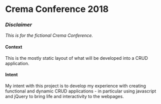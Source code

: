 # Crema Conference 2018

### _Disclaimer_
_This is for the *fictional* Crema Conference._

#### Context
This is the mostly static layout of what will be developed into a CRUD application.

#### Intent

My intent with this project is to develop my experience with creating functional and dynamic CRUD applications - in particular using javascript and jQuery to bring life and interactivity to the webpages.